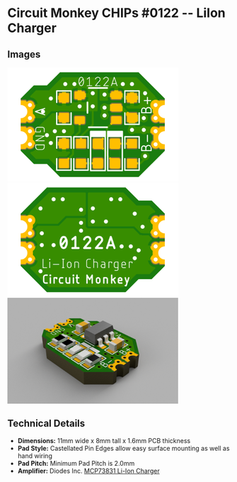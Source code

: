 # Circuit Monkey CHIPs &#35;0122 -- LiIon Charger

## Images
 <img src="Documents/assets/0122A-lion-charger-preview-top.png" alt="Top View" width="386" /> <img src="Documents/assets/0122A-lion-charger-preview-bottom.png" alt="Bottom View" width="386" /><img src="Documents/assets/0122A-lion-charger-3D.png" alt="3D rendering" width="386" />

## Technical Details
* **Dimensions:** 11mm wide x 8mm tall  x 1.6mm PCB thickness
* **Pad Style:** Castellated Pin Edges allow easy surface mounting as well as hand wiring
* **Pad Pitch:** Minimum Pad Pitch is 2.0mm
* **Amplifier:** Diodes Inc. [MCP73831 Li-Ion Charger](Documents/3rd-party/Microchip-MCP73831.pdf)
